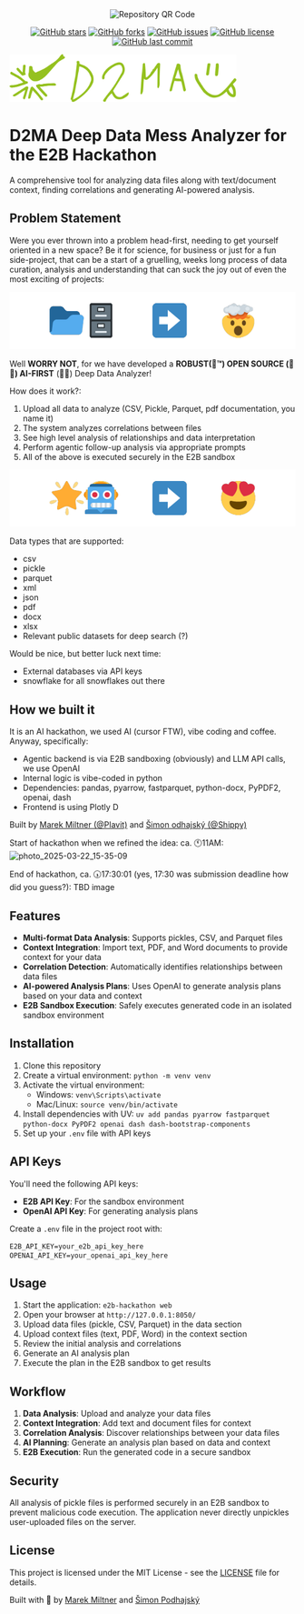 <div align="center">
  <img src="https://api.qrserver.com/v1/create-qr-code/?size=150x150&data=https://github.com/Plavit/E2B-hackathon-datalyzer" alt="Repository QR Code"/>
</div>

<div align="center">

[![GitHub stars](https://img.shields.io/github/stars/Plavit/E2B-hackathon-datalyzer?style=social)](https://github.com/Plavit/E2B-hackathon-datalyzer/stargazers)
[![GitHub forks](https://img.shields.io/github/forks/Plavit/E2B-hackathon-datalyzer?style=social)](https://github.com/Plavit/E2B-hackathon-datalyzer/network/members)
[![GitHub issues](https://img.shields.io/github/issues/Plavit/E2B-hackathon-datalyzer)](https://github.com/Plavit/E2B-hackathon-datalyzer/issues)
[![GitHub license](https://img.shields.io/github/license/Plavit/E2B-hackathon-datalyzer)](https://github.com/Plavit/E2B-hackathon-datalyzer)
[![GitHub last commit](https://img.shields.io/github/last-commit/Plavit/E2B-hackathon-datalyzer)](https://github.com/Plavit/E2B-hackathon-datalyzer/commits/main)

</div>

<img src="img/D2MA-logo.svg" alt="D2MA Logo" width="400"/>

# D2MA Deep Data Mess Analyzer for the E2B Hackathon



A comprehensive tool for analyzing data files along with text/document context, finding correlations and generating AI-powered analysis.

## Problem Statement
Were you ever thrown into a problem head-first, needing to get yourself oriented in a new space? Be it for science, for business or just for a fun side-project, that can be a start of a gruelling, weeks long process of data curation, analysis and understanding that can suck the joy out of even the most exciting of projects:

<div align="center">
  <img src="img/data-overwhelm.png" alt="Data Overwhelm: Multiple folders and files leading to overwhelmed face emoji" width="600"/>
</div>

Well __WORRY NOT__, for we have developed a __ROBUST(🤞™️) OPEN SOURCE (📖😮) AI-FIRST__ (🚀🤖) Deep Data Analyzer! 

How does it work?:
 1) Upload all data to analyze (CSV, Pickle, Parquet, pdf documentation, you name it)
 2) The system analyzes correlations between files
 3) See high level analysis of relationships and data interpretation
 4) Perform agentic follow-up analysis via appropriate prompts
 5) All of the above is executed securely in the E2B sandbox

![Workflow](img/workflow.png)

Data types that are supported:
- csv
- pickle
- parquet
- xml
- json
- pdf
- docx
- xlsx
- Relevant public datasets for deep search (?)

Would be nice, but better luck next time:
- External databases via API keys
- snowflake for all snowflakes out there

## How we built it
It is an AI hackathon, we used AI (cursor FTW), vibe coding and coffee. Anyway, specifically:

- Agentic backend is via E2B sandboxing (obviously) and LLM API calls, we use OpenAI
- Internal logic is vibe-coded in python
- Dependencies: pandas, pyarrow, fastparquet, python-docx, PyPDF2, openai, dash
- Frontend is using Plotly D

Built by [Marek Miltner (@Plavit)](https://github.com/Plavit/) and [Šimon odhajský (@Shippy)](https://github.com/Shippy/)

Start of hackathon when we refined the idea: ca. 🕚11AM:
![photo_2025-03-22_15-35-09](https://github.com/user-attachments/assets/a2bd3ff6-10f8-4c2f-a484-ed2440a2852c)

End of hackathon, ca. 🕠17\:30:01 (yes, 17:30 was submission deadline how did you guess?):
TBD image

## Features

- **Multi-format Data Analysis**: Supports pickles, CSV, and Parquet files
- **Context Integration**: Import text, PDF, and Word documents to provide context for your data
- **Correlation Detection**: Automatically identifies relationships between data files
- **AI-powered Analysis Plans**: Uses OpenAI to generate analysis plans based on your data and context
- **E2B Sandbox Execution**: Safely executes generated code in an isolated sandbox environment

## Installation

1. Clone this repository
2. Create a virtual environment: `python -m venv venv`
3. Activate the virtual environment:
   - Windows: `venv\Scripts\activate`
   - Mac/Linux: `source venv/bin/activate`
4. Install dependencies with UV: `uv add pandas pyarrow fastparquet python-docx PyPDF2 openai dash dash-bootstrap-components`
5. Set up your `.env` file with API keys

## API Keys

You'll need the following API keys:
- **E2B API Key**: For the sandbox environment
- **OpenAI API Key**: For generating analysis plans

Create a `.env` file in the project root with:
```
E2B_API_KEY=your_e2b_api_key_here
OPENAI_API_KEY=your_openai_api_key_here
```

## Usage

1. Start the application: `e2b-hackathon web`
2. Open your browser at `http://127.0.0.1:8050/`
3. Upload data files (pickle, CSV, Parquet) in the data section
4. Upload context files (text, PDF, Word) in the context section
5. Review the initial analysis and correlations
6. Generate an AI analysis plan
7. Execute the plan in the E2B sandbox to get results

## Workflow

1. **Data Analysis**: Upload and analyze your data files
2. **Context Integration**: Add text and document files for context
3. **Correlation Analysis**: Discover relationships between your data files
4. **AI Planning**: Generate an analysis plan based on data and context
5. **E2B Execution**: Run the generated code in a secure sandbox

## Security

All analysis of pickle files is performed securely in an E2B sandbox to prevent malicious code execution. The application never directly unpickles user-uploaded files on the server.

## License

This project is licensed under the MIT License - see the [LICENSE](LICENSE) file for details.

Built with 🌲 by [Marek Miltner](https://github.com/Plavit) and [Šimon Podhajský](https://github.com/Shippy)
